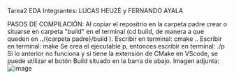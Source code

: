 Tarea2 EDA Integrantes: LUCAS HEUZÉ y FERNANDO AYALA

PASOS DE COMPILACIÓN:
Al copiar el repositrio en la carpeta padre crear o situarse en carpeta "build" en el terminal (cd build, de manera a que queden en ../{carpeta padre}/build ).
Escribir en terminal: cmake ..
Escribir en terminal: make
Se crea el ejecutable p, entonces escribir en terminal: ./p
Si lo anterior no funciona y si tiene la extensión de CMake en VScode, se puede utilizar el botón Build situado en la barra de abajo. Imagen adjunta:
![image](https://github.com/LHeuze/EDA-TAREA2/assets/127238025/b1865ad5-354c-4b45-bdb1-90e086f32a1f)
